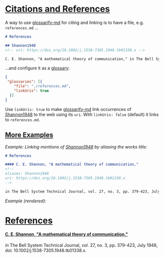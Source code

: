 # [Citations and References](#citations-and-references)

[Shannon1948]: https://doi.org/10.1002/j.1538-7305.1948.tb01338.x

A way to use [glossarify-md][1] for citing and linking is to have a file, e.g. `references.md` ...

```md
# References

## Shannon1948
<!-- uri: https://doi.org/10.1002/j.1538-7305.1948.tb01338.x -->

C. E. Shannon, "A mathematical theory of communication," in The Bell System Technical Journal, vol. 27, no. 3, pp. 379-423, July 1948, doi: 10.1002/j.1538-7305.1948.tb01338.x.
```

...and configure it as a [glossary][2]:

```json
{
 "glossaries": [{
    "file": "./references.md",
    "linkUris": true
  }]
}
```

Use `linkUris: true` to make [glossarify-md][1] link occurrences of [Shannon1948] to the web using its `uri`. With `linkUris: false` (default) it links to `references.md`.

## [More Examples](#more-examples)

*Example: Linking mentions of [Shannon1948] by aliasing the works title:*

```md
# References

#### C. E. Shannon, "A mathematical theory of communication,"
<!--
aliases: Shannon1948
uri: https://doi.org/10.1002/j.1538-7305.1948.tb01338.x
-->

in The Bell System Technical Journal, vol. 27, no. 3, pp. 379-423, July 1948, doi: 10.1002/j.1538-7305.1948.tb01338.x.
```

*Example (rendered):*

# [References](#references)

#### [C. E. Shannon, "A mathematical theory of communication,"](#c-e-shannon-a-mathematical-theory-of-communication)

<!--
aliases: Shannon1948
uri: https://doi.org/10.1002/j.1538-7305.1948.tb01338.x
-->

in The Bell System Technical Journal, vol. 27, no. 3, pp. 379-423, July 1948, doi: 10.1002/j.1538-7305.1948.tb01338.x.

[1]: https://github.com/about-code/glossarify-md

[2]: https://github.com/about-code/glossarify-md/tree/master/doc/glossary.md
